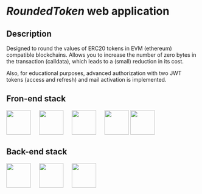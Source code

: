 # ***RoundedToken*** web application
## Description
Designed to round the values of ERC20 tokens in EVM (ethereum) compatible blockchains.
Allows you to increase the number of zero bytes in the transaction (calldata), which leads to a (small) reduction in its cost.

Also, for educational purposes, advanced authorization with two JWT tokens (access and refresh) and mail activation is implemented.
## Fron-end stack 

<p>
<img background-color='#ECD53F' width='64' src='https://user-images.githubusercontent.com/117864556/231820036-c18eedb0-8f17-4316-988b-12f1e331b2f3.svg'/>
&emsp;
<img background-color='#ECD53F' width='64' src='https://user-images.githubusercontent.com/117864556/231822337-e7f5ac40-8640-4be1-b23a-d43fd642262c.svg'/>
&emsp;
<img background-color='#ECD53F' width='64' src='https://user-images.githubusercontent.com/117864556/231822633-2a95fe34-3182-4ab9-8025-2c78027190a8.svg'/>
&emsp;
<img background-color='#ECD53F' width='64' src='https://user-images.githubusercontent.com/117864556/231823330-a690159b-92b3-4127-a6f2-52ef8356371e.svg'/>
<img background-color='#ECD53F' width='64' src='https://user-images.githubusercontent.com/117864556/231824795-f6d80ee1-e748-49fc-99ce-c24e961ae2f5.svg'/>

## Back-end stack

<p>
<img background-color='#ECD53F' width='64' src='https://user-images.githubusercontent.com/117864556/231824252-08d1c71a-1e9c-492a-9762-e72268ab52b8.svg'/>
&emsp;
<img background-color='#ECD53F' width='64' src='https://user-images.githubusercontent.com/117864556/231824314-f028d77d-49c6-4e79-b2ef-414ec9e0ca6d.svg'/>
&emsp;
<img background-color='#ECD53F' width='64' src='https://user-images.githubusercontent.com/117864556/231824425-e7baeb6d-15d8-4da1-9ae8-2349167f36b3.svg'/>
&emsp;







